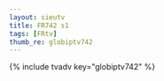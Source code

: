 ```yaml
--- 
layout: sieutv
title: FR742 s1
tags: [FRtv]
thumb_re: globiptv742
---
```

{% include tvadv key="globiptv742" %} 
